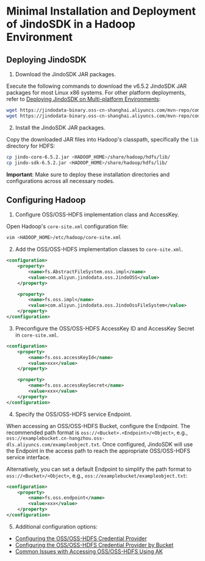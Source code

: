 # Minimal Installation and Deployment of JindoSDK in a Hadoop Environment

## Deploying JindoSDK

1. Download the JindoSDK JAR packages.

Execute the following commands to download the v6.5.2 JindoSDK JAR packages for most Linux x86 systems. For other platform deployments, refer to [Deploying JindoSDK on Multi-platform Environments](jindosdk_deployment_multi_platform.md):
```bash
wget https://jindodata-binary.oss-cn-shanghai.aliyuncs.com/mvn-repo/com/aliyun/jindodata/jindo-sdk/6.5.2/jindo-sdk-6.5.2.jar
wget https://jindodata-binary.oss-cn-shanghai.aliyuncs.com/mvn-repo/com/aliyun/jindodata/jindo-core/6.5.2/jindo-core-6.5.2.jar
```

2. Install the JindoSDK JAR packages.

Copy the downloaded JAR files into Hadoop's classpath, specifically the `lib` directory for HDFS:

```bash
cp jindo-core-6.5.2.jar <HADOOP_HOME>/share/hadoop/hdfs/lib/
cp jindo-sdk-6.5.2.jar <HADOOP_HOME>/share/hadoop/hdfs/lib/
```
**Important**: Make sure to deploy these installation directories and configurations across all necessary nodes.

## Configuring Hadoop

1. Configure OSS/OSS-HDFS implementation class and AccessKey.

Open Hadoop's `core-site.xml` configuration file:
```bash
vim <HADOOP_HOME>/etc/hadoop/core-site.xml
```

2. Add the OSS/OSS-HDFS implementation classes to `core-site.xml`.
```xml
<configuration>
    <property>
        <name>fs.AbstractFileSystem.oss.impl</name>
        <value>com.aliyun.jindodata.oss.JindoOSS</value>
    </property>

    <property>
        <name>fs.oss.impl</name>
        <value>com.aliyun.jindodata.oss.JindoOssFileSystem</value>
    </property>
</configuration>
```

3. Preconfigure the OSS/OSS-HDFS AccessKey ID and AccessKey Secret in `core-site.xml`.
```xml
<configuration>
    <property>
        <name>fs.oss.accessKeyId</name>
        <value>xxx</value>
    </property>

    <property>
        <name>fs.oss.accessKeySecret</name>
        <value>xxx</value>
    </property>
</configuration>
```

4. Specify the OSS/OSS-HDFS service Endpoint.

When accessing an OSS/OSS-HDFS Bucket, configure the Endpoint. The recommended path format is `oss://<Bucket>.<Endpoint>/<Object>`, e.g., `oss://examplebucket.cn-hangzhou.oss-dls.aliyuncs.com/exampleobject.txt`. Once configured, JindoSDK will use the Endpoint in the access path to reach the appropriate OSS/OSS-HDFS service interface.

Alternatively, you can set a default Endpoint to simplify the path format to `oss://<Bucket>/<Object>`, e.g., `oss://examplebucket/exampleobject.txt`:
```xml
<configuration>
    <property>
        <name>fs.oss.endpoint</name>
        <value>xxx</value>
    </property>
</configuration>
```

5. Additional configuration options:
- [Configuring the OSS/OSS-HDFS Credential Provider](./jindosdk_credential_provider.md)
- [Configuring the OSS/OSS-HDFS Credential Provider by Bucket](./jindosdk_credential_provider_bucket.md)
- [Common Issues with Accessing OSS/OSS-HDFS Using AK](./jindosdk_credential_provider_faq.md)